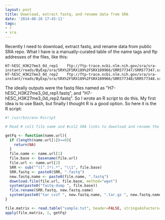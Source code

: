 ```yaml
---
layout: post
title: Download, extract fastq, and rename data from SRA
date: '2014-08-28 17:45:11'
tags:
- r
- sra
---
```


Recently I need to download, extract fastq, and rename data from public SRA repo. What I have is a manually-curated table of the name tags and ftp addresses of the files, like this:

```
H7-hESC_H3K27me3_0d_rep1	ftp://ftp-trace.ncbi.nlm.nih.gov/sra/sra-instant/reads/ByExp/sra/SRX%2FSRX189%2FSRX189966/SRR577347/SRR577347.sra
H7-hESC_H3K27me3_0d_rep2	ftp://ftp-trace.ncbi.nlm.nih.gov/sra/sra-instant/reads/ByExp/sra/SRX%2FSRX189%2FSRX189966/SRR577348/SRR577348.sra
```
The ideally outputs were the fastq files named as "H7-hESC\_H3K27me3\_0d\_rep1.fastq", and "H7-hESC\_H3K27me3\_0d_rep2.fastq".
So I wrote an R script to do this. My first idea is to use Bash, but finally I thought R is a good option. So here it is the R script:

```r
#! /usr/bin/env Rscript

# Read # col1 file name and #col2 SRA links to download and rename the fastq files.

getFq <- function(name.url){
  if (length(name.url[1])==0){
    return(NA)
  }
  file.name <- name.url[1]
  file.base <- basename(file.url)
  file.url <- name.url[2]
  SRR <- sub("^([^.]*).*", "\\1", file.base)
  SRR.fastq <- paste0(SRR, ".fastq")
  new.fastq.name <- paste0(file.name, ".fastq")
  download.file(file.url, file.base, method="wget")
  system(paste0("fastq-dump ", file.base))
  file.rename(SRR.fastq, new.fastq.name)
  system(paste0("tar cvzf ", new.fastq.name, ".tar.gz ", new.fastq.name))
}

file.matrix <- read.table("sample.txt", header=FALSE, stringsAsFactors=FALSE)
apply(file.matrix, 1, getFq)
```
